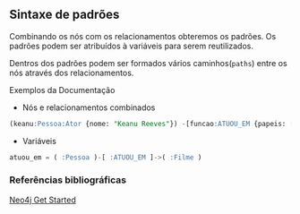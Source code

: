 ## Sintaxe de padrões
  
Combinando os nós com os relacionamentos obteremos os padrões. Os padrões podem ser atribuídos à variáveis para serem reutilizados.  
  
Dentros dos padrões podem ser formados vários caminhos(`paths`) entre os nós através dos relacionamentos.  
  
Exemplos da Documentação
  
* Nós e relacionamentos combinados  
  
```sql
(keanu:Pessoa:Ator {nome: "Keanu Reeves"}) -[funcao:ATUOU_EM {papeis: ["Neo"]} ]-> (matrix:Filme {titulo: "The Matrix"} )
```  
  
* Variáveis  
  
```sql
atuou_em = ( :Pessoa )-[ :ATUOU_EM ]->( :Filme )
```
  
### Referências bibliográficas

[Neo4j Get Started](https://neo4j.com/docs/developer-manual/current/get-started/cypher/)  
  
